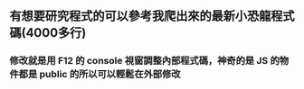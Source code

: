 ## 有想要研究程式的可以參考我爬出來的最新小恐龍程式碼(4000多行)
### 修改就是用 F12 的 console 視窗調整內部程式碼，神奇的是 JS 的物件都是 public 的所以可以輕鬆在外部修改
